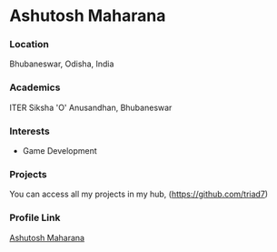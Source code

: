 # Ashutosh Maharana

### Location

Bhubaneswar, Odisha, India

### Academics
ITER  Siksha 'O' Anusandhan, Bhubaneswar    

### Interests

- Game Development

### Projects

You can access all my projects in my hub, 
(https://github.com/triad7)

### Profile Link

[Ashutosh Maharana](https://github.com/aayusharma)
